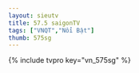 ```yaml
---
layout: sieutv
title: 57.5 saigonTV
tags: ["VNQT","Nổi Bật"]
thumb: 575sg
---
```

{% include tvpro key="vn_575sg" %}
